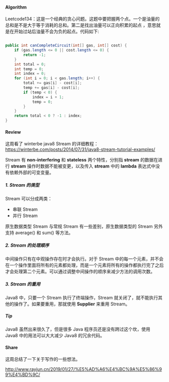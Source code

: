 #### Algorithm

Leetcode134：这是一个经典的贪心问题。这题中要把握两个点。一个是油量的总和是不是大于等于消耗的总和。第二是找出油量可以正向积累的起点 ，意思就是在开始过站后油量不会为负的起点。代码如下:

```java

public int canCompleteCircuit(int[] gas, int[] cost) {
    if (gas.length <= 0 || cost.length <= 0) {
        return -1;
    }
    int total = 0;
    int temp = 0;
    int index = 0;
    for (int i = 0; i < gas.length; i++) {
        total += gas[i] - cost[i];
        temp += gas[i] - cost[i];
        if (temp < 0) {
            index = i + 1;
            temp = 0;
        }
    }
    return total < 0 ? -1 : index;
}
```


#### Review

这周看了 winterbe java8 Stream 的详细教程：https://winterbe.com/posts/2014/07/31/java8-stream-tutorial-examples/

Stream 有 **non-interfering** 和 **stateless** 两个特性，分别指 **stream** 的数据在进行 **stream** 操作时数据不能被变更，以及传入 **stream** 中的 **lambda** 表达式中没有依赖外部的可变变量。

##### 1. Stream 的类型

Stream 可以分成两类：

- 串联 Stream
- 并行 Stream

原生数据类型 Stream 与常规 Stream 有一些差别，原生数据类型的 Stream 另外支持 average() 和 sum() 等方法。 

##### 2. Stream 的处理顺序

中间操作只有在中观操作存在时才会执行。对于 Stream 中的每一个元素，并不会在一个操作里面将所有的元素都处理，而是一个元素将所有的操作都执行完了之后才会处理第二个元素。可以通过调整中间操作的顺序来减少方法的调用次数。


##### 3. Stream 的重用

Java8 中，只要一个 Stream 执行了终端操作，Stream 就关闭了，就不能执行其他的操作了。如果要重用，那就使用 **Supplier** 来重用 Stream。


##### Tip

Java8 虽然出来很久了，但是很多 Java 程序员还是没有跨过这个坎，使用 Java8 中的用法可以大大减少 Java8 的冗余代码。


#### Share

这周总结了一下关于写作的一些想法。

http://www.rayjun.cn/2019/01/27/%E5%AD%A6%E4%BC%9A%E5%86%99%E4%BD%9C/